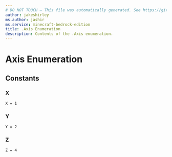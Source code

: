 ```yaml
---
# DO NOT TOUCH — This file was automatically generated. See https://github.com/mojang/minecraftapidocsgenerator to modify descriptions, examples, etc.
author: jakeshirley
ms.author: jashir
ms.service: minecraft-bedrock-edition
title: .Axis Enumeration
description: Contents of the .Axis enumeration.
---
```

# Axis Enumeration

## Constants
### **X**
`X = 1`
### **Y**
`Y = 2`
### **Z**
`Z = 4`
